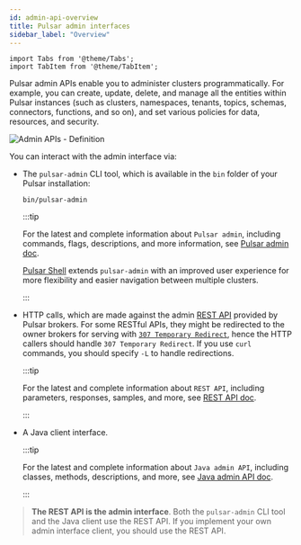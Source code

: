 ```yaml
---
id: admin-api-overview
title: Pulsar admin interfaces
sidebar_label: "Overview"
---
```


````mdx-code-block
import Tabs from '@theme/Tabs';
import TabItem from '@theme/TabItem';
````

Pulsar admin APIs enable you to administer clusters programmatically. For example, you can create, update, delete, and manage all the entities within Pulsar instances (such as clusters, namespaces, tenants, topics, schemas, connectors, functions, and so on), and set various policies for data, resources, and security.

![Admin APIs - Definition](/assets/admin-api-definition.svg)

You can interact with the admin interface via:

- The `pulsar-admin` CLI tool, which is available in the `bin` folder of your Pulsar installation:

  ```shell
  bin/pulsar-admin
  ```

  :::tip

  For the latest and complete information about `Pulsar admin`, including commands, flags, descriptions, and more information, see [Pulsar admin doc](pathname:///reference/#/@pulsar:version_origin@/pulsar-admin/).

  [Pulsar Shell](administration-pulsar-shell.md) extends `pulsar-admin` with an improved user experience for more flexibility and easier navigation between multiple clusters.

  :::

- HTTP calls, which are made against the admin [REST API](reference-rest-api-overview.md) provided by Pulsar brokers. For some RESTful APIs, they might be redirected to the owner brokers for serving with [`307 Temporary Redirect`](https://developer.mozilla.org/en-US/docs/Web/HTTP/Status/307), hence the HTTP callers should handle `307 Temporary Redirect`. If you use `curl` commands, you should specify `-L` to handle redirections.

  :::tip

  For the latest and complete information about `REST API`, including parameters, responses, samples, and more, see [REST API doc](reference-rest-api-overview.md).

  :::

- A Java client interface.

  :::tip

  For the latest and complete information about `Java admin API`, including classes, methods, descriptions, and more, see [Java admin API doc](/api/admin/).

  :::

> **The REST API is the admin interface**. Both the `pulsar-admin` CLI tool and the Java client use the REST API. If you implement your own admin interface client, you should use the REST API.
